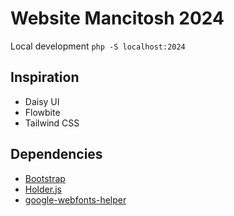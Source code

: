 # Website Mancitosh 2024

Local development `php -S localhost:2024`

## Inspiration

- Daisy UI
- Flowbite
- Tailwind CSS

## Dependencies

- [Bootstrap](https://getbootstrap.com/)
- [Holder.js](https://github.com/imsky/holder)
- [google-webfonts-helper](https://gwfh.mranftl.com/fonts)
